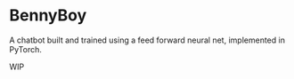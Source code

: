 # BennyBoy

A chatbot built and trained using a feed forward neural net, implemented in PyTorch.

WIP
